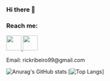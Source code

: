 ### Hi there 👋

### Reach me:
<div text-align="justify">
  <a href="https://www.linkedin.com/in/rickrribeiro">
    <img height="auto" width="40" src="https://image.flaticon.com/icons/png/512/174/174857.png" />
  </a>
  <img height="auto" width="40" src="https://image.flaticon.com/icons/png/512/281/281769.png" />
  <p>Email: rickribeiro99@gmail.com</p>
</div>

![Anurag's GitHub stats](https://github-readme-stats.vercel.app/api?username=rickrribeiro&count_private=true)
[![Top Langs](https://github-readme-stats.vercel.app/api/top-langs/?username=rickrribeiro&langs_count=6&count_private=true)]

<!--
**rickrribeiro/rickrribeiro** is a ✨ _special_ ✨ repository because its `README.md` (this file) appears on your GitHub profile.

Here are some ideas to get you started:

- 🔭 I’m currently working on ...
- 🌱 I’m currently learning ...
- 👯 I’m looking to collaborate on ...
- 🤔 I’m looking for help with ...
- 💬 Ask me about ...
- 📫 How to reach me: ...
- 😄 Pronouns: ...
- ⚡ Fun fact: ...
-->
